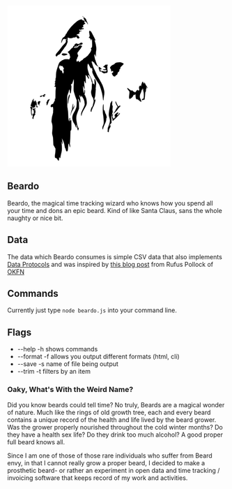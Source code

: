 ![The Magical Beardo](images/bearded-wizard.png)

Beardo
------

Beardo, the magical time tracking wizard who knows how you spend all your time and dons an epic beard. Kind of like Santa Claus, sans the whole naughty or nice bit.

## Data

The data which Beardo consumes is simple CSV data that also implements [Data Protocols](http://dataprotocols.org) and was inspired by [this blog post](http://blog.okfn.org/2013/07/02/git-and-github-for-data/) from Rufus Pollock of [OKFN](http://okfn.org)

## Commands

Currently just type `node beardo.js` into your command line.

## Flags

* --help    -h  shows commands
* --format  -f  allows you output different formats (html, cli)
* --save    -s  name of file being output
* --trim    -t  filters by an item


### Oaky, What's With the Weird Name?

Did you know beards could tell time? No truly, Beards are a magical wonder of nature. Much like the rings of old growth tree, each and every beard contains a unique record of the health and life lived by the beard grower. Was the grower properly nourished throughout the cold winter months? Do they have a health sex life? Do they drink too much alcohol? A good proper full beard knows all. 

Since I am one of those of those rare individuals who suffer from Beard envy, in that I cannot really grow a proper beard, I decided to make a prosthetic beard- or rather an experiment in open data and time tracking / invoicing software that keeps record of my work and activities.

